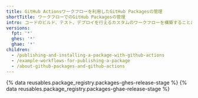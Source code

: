 ```yaml
---
title: GitHub Actionsワークフローを利用したGitHub Packagesの管理
shortTitle: ワークフローでのGitHub Packagesの管理
intro: コードのビルド、テスト、デプロイを行えるカスタムのワークフローを構築することによって、安全にパッケージの公開と利用ができます。
versions:
  fpt: '*'
  ghes: '*'
  ghae: '*'
children:
  - /publishing-and-installing-a-package-with-github-actions
  - /example-workflows-for-publishing-a-package
  - /about-github-packages-and-github-actions
---
```


{% data reusables.package_registry.packages-ghes-release-stage %}
{% data reusables.package_registry.packages-ghae-release-stage %}
